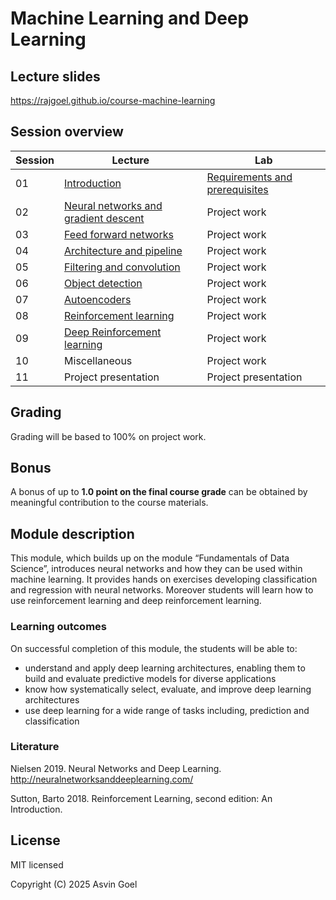# Machine Learning and Deep Learning

## Lecture slides

https://rajgoel.github.io/course-machine-learning

## Session overview

| Session | Lecture                                                                                               | Lab             |
|---------|-------------------------------------------------------------------------------------------------------|-----------------|
| 01      | [Introduction](https://rajgoel.github.io/course-machine-learning/?topic=01-lecture)                   | [Requirements and prerequisites](https://rajgoel.github.io/course-machine-learning/?topic=01-lab)    |
| 02      | [Neural networks and gradient descent](https://rajgoel.github.io/course-machine-learning/?topic=02-lecture)                | Project work    |
| 03      | [Feed forward networks](https://rajgoel.github.io/course-machine-learning/?topic=03-lecture)          | Project work    |
| 04      | [Architecture and pipeline](https://rajgoel.github.io/course-machine-learning/?topic=04-lecture) | Project work    |
| 05      | [Filtering and convolution](https://rajgoel.github.io/course-machine-learning/?topic=05-lecture)  | Project work    |
| 06      | [Object detection](https://rajgoel.github.io/course-machine-learning/?topic=07-lecture)               | Project work    |
| 07      | [Autoencoders](https://rajgoel.github.io/course-machine-learning/?topic=07-lecture)               | Project work    |
| 08      | [Reinforcement learning](https://rajgoel.github.io/course-machine-learning/?topic=08-lecture)         | Project work    |
| 09      | [Deep Reinforcement learning](https://rajgoel.github.io/course-machine-learning/?topic=09-lecture)         | Project work    |
| 10      | Miscellaneous            | Project work         |
| 11      | Project presentation     | Project presentation |

## Grading

Grading will be based to 100% on project work.

## Bonus

A bonus of up to **1.0 point on the final course grade** can be obtained by meaningful contribution to the course materials. 

## Module description

This module, which builds up on the module “Fundamentals of Data Science”, introduces neural networks and how they can be used within machine learning. It provides hands on exercises developing classification and regression with neural networks. Moreover students will learn how to use reinforcement learning and deep reinforcement learning.

### Learning outcomes

On successful completion of this module, the students will be able to:

- understand and apply deep learning architectures, enabling them to build
and evaluate predictive models for diverse applications
- know how systematically select, evaluate, and improve deep learning
architectures
- use deep learning for a wide range of tasks including, prediction and
classification

### Literature

Nielsen 2019. Neural Networks and Deep Learning. http://neuralnetworksanddeeplearning.com/

Sutton, Barto 2018. Reinforcement Learning, second edition: An Introduction.

## License

MIT licensed

Copyright (C) 2025 Asvin Goel
